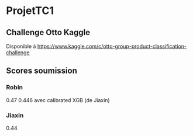 # ProjetTC1
## Challenge Otto Kaggle

Disponible à https://www.kaggle.com/c/otto-group-product-classification-challenge


## Scores soumission
### Robin
0.47
0.446 avec calibrated XGB (de Jiaxin)
### Jiaxin
0.44
